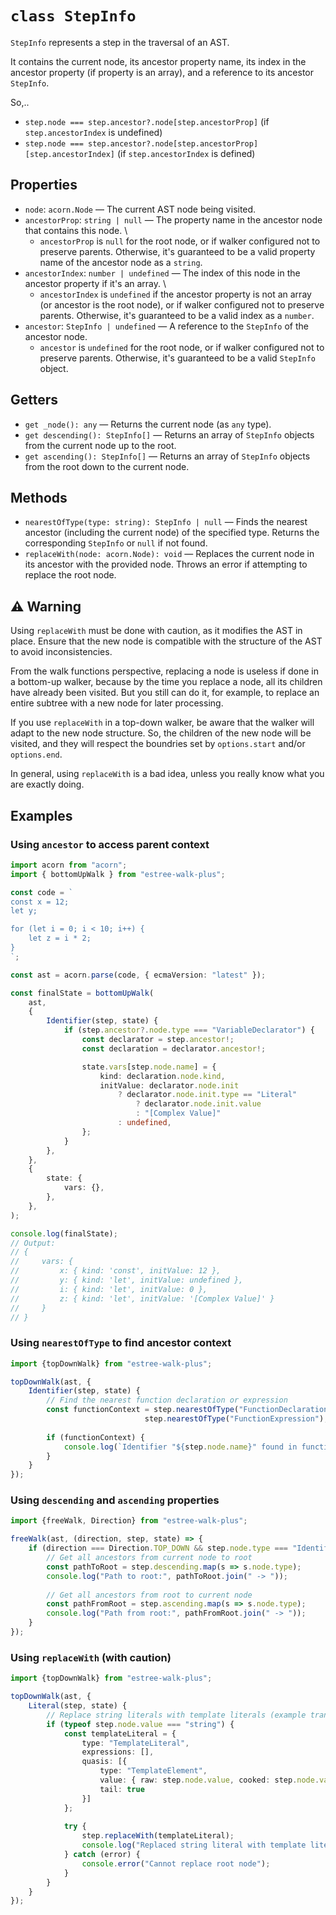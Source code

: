 # `class StepInfo`

`StepInfo` represents a step in the traversal of an AST.

It contains the current node, its ancestor property name, its index in the ancestor property (if property is an array),
and a reference to its ancestor `StepInfo`.

So,..

- `step.node === step.ancestor?.node[step.ancestorProp]` (if `step.ancestorIndex` is undefined)
- `step.node === step.ancestor?.node[step.ancestorProp][step.ancestorIndex]` (if `step.ancestorIndex` is defined)

## Properties

- `node`: `acorn.Node` — The current AST node being visited.
- `ancestorProp`: `string | null` — The property name in the ancestor node that contains this node. \
    - `ancestorProp` is `null` for the root node, or if walker configured not to preserve parents.
      Otherwise, it's guaranteed to be a valid property name of the ancestor node as a `string`.
- `ancestorIndex`: `number | undefined` — The index of this node in the ancestor property if it's an array. \
    - `ancestorIndex` is `undefined` if the ancestor property is not an array (or ancestor is the root node), or if
      walker
      configured not to preserve parents.
      Otherwise, it's guaranteed to be a valid index as a `number`.
- `ancestor`: `StepInfo | undefined` — A reference to the `StepInfo` of the ancestor node.
    - `ancestor` is `undefined` for the root node, or if walker configured not to preserve parents.
      Otherwise, it's guaranteed to be a valid `StepInfo` object.

## Getters

- `get _node(): any` — Returns the current node (as `any` type).
- `get descending(): StepInfo[]` — Returns an array of `StepInfo` objects from the current node up to the root.
- `get ascending(): StepInfo[]` — Returns an array of `StepInfo` objects from the root down to the current node.

## Methods

- `nearestOfType(type: string): StepInfo | null` — Finds the nearest ancestor (including the current node) of the
  specified type.
  Returns the corresponding `StepInfo` or `null` if not found.
- `replaceWith(node: acorn.Node): void` — Replaces the current node in its ancestor with the provided node.
  Throws an error if attempting to replace the root node.

## ⚠️ Warning

Using `replaceWith` must be done with caution, as it modifies the AST in place.
Ensure that the new node is compatible with the structure of the AST to avoid inconsistencies.

From the walk functions perspective, replacing a node is useless if done in a bottom-up walker,
because by the time you replace a node, all its children have already been visited.
But you still can do it, for example, to replace an entire subtree with a new node for later processing.

If you use `replaceWith` in a top-down walker, be aware that the walker will adapt to the new node structure.
So, the children of the new node will be visited, and they will respect the boundries set by `options.start`
and/or `options.end`.

In general, using `replaceWith` is a bad idea, unless you really know what you are exactly doing.

## Examples

### Using `ancestor` to access parent context

```typescript
import acorn from "acorn";
import { bottomUpWalk } from "estree-walk-plus";

const code = `
const x = 12;
let y;

for (let i = 0; i < 10; i++) {
    let z = i * 2;
}
`;

const ast = acorn.parse(code, { ecmaVersion: "latest" });

const finalState = bottomUpWalk(
    ast,
    {
        Identifier(step, state) {
            if (step.ancestor?.node.type === "VariableDeclarator") {
                const declarator = step.ancestor!;
                const declaration = declarator.ancestor!;

                state.vars[step.node.name] = {
                    kind: declaration.node.kind,
                    initValue: declarator.node.init
                        ? declarator.node.init.type == "Literal"
                            ? declarator.node.init.value
                            : "[Complex Value]"
                        : undefined,
                };
            }
        },
    },
    {
        state: {
            vars: {},
        },
    },
);

console.log(finalState);
// Output:
// {
//     vars: {
//         x: { kind: 'const', initValue: 12 },
//         y: { kind: 'let', initValue: undefined },
//         i: { kind: 'let', initValue: 0 },
//         z: { kind: 'let', initValue: '[Complex Value]' }
//     }
// }
```

### Using `nearestOfType` to find ancestor context

```typescript
import {topDownWalk} from "estree-walk-plus";

topDownWalk(ast, {
    Identifier(step, state) {
        // Find the nearest function declaration or expression
        const functionContext = step.nearestOfType("FunctionDeclaration") || 
                              step.nearestOfType("FunctionExpression");
        
        if (functionContext) {
            console.log(`Identifier "${step.node.name}" found in function "${functionContext.node.id?.name || 'anonymous'}"`);
        }
    }
});
```

### Using `descending` and `ascending` properties

```typescript
import {freeWalk, Direction} from "estree-walk-plus";

freeWalk(ast, (direction, step, state) => {
    if (direction === Direction.TOP_DOWN && step.node.type === "Identifier") {
        // Get all ancestors from current node to root
        const pathToRoot = step.descending.map(s => s.node.type);
        console.log("Path to root:", pathToRoot.join(" -> "));
        
        // Get all ancestors from root to current node  
        const pathFromRoot = step.ascending.map(s => s.node.type);
        console.log("Path from root:", pathFromRoot.join(" -> "));
    }
});
```

### Using `replaceWith` (with caution)

```typescript
import {topDownWalk} from "estree-walk-plus";

topDownWalk(ast, {
    Literal(step, state) {
        // Replace string literals with template literals (example transformation)
        if (typeof step.node.value === "string") {
            const templateLiteral = {
                type: "TemplateLiteral",
                expressions: [],
                quasis: [{
                    type: "TemplateElement",
                    value: { raw: step.node.value, cooked: step.node.value },
                    tail: true
                }]
            };
            
            try {
                step.replaceWith(templateLiteral);
                console.log("Replaced string literal with template literal");
            } catch (error) {
                console.error("Cannot replace root node");
            }
        }
    }
});
```
